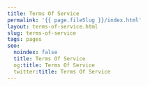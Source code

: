 ```yaml
---
title: Terms Of Service
permalink: '{{ page.fileSlug }}/index.html'
layout: terms-of-service.html
slug: terms-of-service
tags: pages
seo:
  noindex: false
  title: Terms Of Service
  og:title: Terms Of Service
  twitter:title: Terms Of Service
---
```



